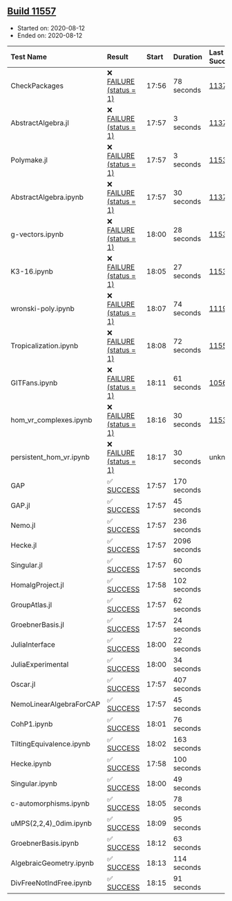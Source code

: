 ## [Build 11557](https://oscarci.mathematik.uni-kl.de/job/oscar/11557/)

* Started on: 2020-08-12
* Ended on: 2020-08-12

| Test Name    | Result | Start | Duration | Last Success | First Failure |
|:-------------|:-------|:------|:---------|:-------------|:--------------|
| CheckPackages | ❌ [FAILURE (status = 1)](https://oscarci.mathematik.uni-kl.de/job/oscar/11557/artifact/logs/build-11557/CheckPackages.log) | 17:56 | 78 seconds | [11376](https://oscarci.mathematik.uni-kl.de/job/oscar/11376/) | [11377](https://oscarci.mathematik.uni-kl.de/job/oscar/11377/) |
| AbstractAlgebra.jl | ❌ [FAILURE (status = 1)](https://oscarci.mathematik.uni-kl.de/job/oscar/11557/artifact/logs/build-11557/AbstractAlgebra.jl.log) | 17:57 | 3 seconds | [11376](https://oscarci.mathematik.uni-kl.de/job/oscar/11376/) | [11377](https://oscarci.mathematik.uni-kl.de/job/oscar/11377/) |
| Polymake.jl | ❌ [FAILURE (status = 1)](https://oscarci.mathematik.uni-kl.de/job/oscar/11557/artifact/logs/build-11557/Polymake.jl.log) | 17:57 | 3 seconds | [11532](https://oscarci.mathematik.uni-kl.de/job/oscar/11532/) | [11533](https://oscarci.mathematik.uni-kl.de/job/oscar/11533/) |
| AbstractAlgebra.ipynb | ❌ [FAILURE (status = 1)](https://oscarci.mathematik.uni-kl.de/job/oscar/11557/artifact/logs/build-11557/AbstractAlgebra.ipynb.log) | 17:57 | 30 seconds | [11376](https://oscarci.mathematik.uni-kl.de/job/oscar/11376/) | [11377](https://oscarci.mathematik.uni-kl.de/job/oscar/11377/) |
| g-vectors.ipynb | ❌ [FAILURE (status = 1)](https://oscarci.mathematik.uni-kl.de/job/oscar/11557/artifact/logs/build-11557/g-vectors.ipynb.log) | 18:00 | 28 seconds | [11532](https://oscarci.mathematik.uni-kl.de/job/oscar/11532/) | [11533](https://oscarci.mathematik.uni-kl.de/job/oscar/11533/) |
| K3-16.ipynb | ❌ [FAILURE (status = 1)](https://oscarci.mathematik.uni-kl.de/job/oscar/11557/artifact/logs/build-11557/K3-16.ipynb.log) | 18:05 | 27 seconds | [11532](https://oscarci.mathematik.uni-kl.de/job/oscar/11532/) | [11533](https://oscarci.mathematik.uni-kl.de/job/oscar/11533/) |
| wronski-poly.ipynb | ❌ [FAILURE (status = 1)](https://oscarci.mathematik.uni-kl.de/job/oscar/11557/artifact/logs/build-11557/wronski-poly.ipynb.log) | 18:07 | 74 seconds | [11192](https://oscarci.mathematik.uni-kl.de/job/oscar/11192/) | [11193](https://oscarci.mathematik.uni-kl.de/job/oscar/11193/) |
| Tropicalization.ipynb | ❌ [FAILURE (status = 1)](https://oscarci.mathematik.uni-kl.de/job/oscar/11557/artifact/logs/build-11557/Tropicalization.ipynb.log) | 18:08 | 72 seconds | [11556](https://oscarci.mathematik.uni-kl.de/job/oscar/11556/) | [11557](https://oscarci.mathematik.uni-kl.de/job/oscar/11557/) |
| GITFans.ipynb | ❌ [FAILURE (status = 1)](https://oscarci.mathematik.uni-kl.de/job/oscar/11557/artifact/logs/build-11557/GITFans.ipynb.log) | 18:11 | 61 seconds | [10566](https://oscarci.mathematik.uni-kl.de/job/oscar/10566/) | [10567](https://oscarci.mathematik.uni-kl.de/job/oscar/10567/) |
| hom_vr_complexes.ipynb | ❌ [FAILURE (status = 1)](https://oscarci.mathematik.uni-kl.de/job/oscar/11557/artifact/logs/build-11557/hom_vr_complexes.ipynb.log) | 18:16 | 30 seconds | [11532](https://oscarci.mathematik.uni-kl.de/job/oscar/11532/) | [11533](https://oscarci.mathematik.uni-kl.de/job/oscar/11533/) |
| persistent_hom_vr.ipynb | ❌ [FAILURE (status = 1)](https://oscarci.mathematik.uni-kl.de/job/oscar/11557/artifact/logs/build-11557/persistent_hom_vr.ipynb.log) | 18:17 | 30 seconds | unknown | unknown |
| GAP | ✅ [SUCCESS](https://oscarci.mathematik.uni-kl.de/job/oscar/11557/artifact/logs/build-11557/GAP.log) | 17:57 | 170 seconds |  |  |
| GAP.jl | ✅ [SUCCESS](https://oscarci.mathematik.uni-kl.de/job/oscar/11557/artifact/logs/build-11557/GAP.jl.log) | 17:57 | 45 seconds |  |  |
| Nemo.jl | ✅ [SUCCESS](https://oscarci.mathematik.uni-kl.de/job/oscar/11557/artifact/logs/build-11557/Nemo.jl.log) | 17:57 | 236 seconds |  |  |
| Hecke.jl | ✅ [SUCCESS](https://oscarci.mathematik.uni-kl.de/job/oscar/11557/artifact/logs/build-11557/Hecke.jl.log) | 17:57 | 2096 seconds |  |  |
| Singular.jl | ✅ [SUCCESS](https://oscarci.mathematik.uni-kl.de/job/oscar/11557/artifact/logs/build-11557/Singular.jl.log) | 17:57 | 60 seconds |  |  |
| HomalgProject.jl | ✅ [SUCCESS](https://oscarci.mathematik.uni-kl.de/job/oscar/11557/artifact/logs/build-11557/HomalgProject.jl.log) | 17:58 | 102 seconds |  |  |
| GroupAtlas.jl | ✅ [SUCCESS](https://oscarci.mathematik.uni-kl.de/job/oscar/11557/artifact/logs/build-11557/GroupAtlas.jl.log) | 17:57 | 62 seconds |  |  |
| GroebnerBasis.jl | ✅ [SUCCESS](https://oscarci.mathematik.uni-kl.de/job/oscar/11557/artifact/logs/build-11557/GroebnerBasis.jl.log) | 17:57 | 24 seconds |  |  |
| JuliaInterface | ✅ [SUCCESS](https://oscarci.mathematik.uni-kl.de/job/oscar/11557/artifact/logs/build-11557/JuliaInterface.log) | 18:00 | 22 seconds |  |  |
| JuliaExperimental | ✅ [SUCCESS](https://oscarci.mathematik.uni-kl.de/job/oscar/11557/artifact/logs/build-11557/JuliaExperimental.log) | 18:00 | 34 seconds |  |  |
| Oscar.jl | ✅ [SUCCESS](https://oscarci.mathematik.uni-kl.de/job/oscar/11557/artifact/logs/build-11557/Oscar.jl.log) | 17:57 | 407 seconds |  |  |
| NemoLinearAlgebraForCAP | ✅ [SUCCESS](https://oscarci.mathematik.uni-kl.de/job/oscar/11557/artifact/logs/build-11557/NemoLinearAlgebraForCAP.log) | 17:57 | 45 seconds |  |  |
| CohP1.ipynb | ✅ [SUCCESS](https://oscarci.mathematik.uni-kl.de/job/oscar/11557/artifact/logs/build-11557/CohP1.ipynb.log) | 18:01 | 76 seconds |  |  |
| TiltingEquivalence.ipynb | ✅ [SUCCESS](https://oscarci.mathematik.uni-kl.de/job/oscar/11557/artifact/logs/build-11557/TiltingEquivalence.ipynb.log) | 18:02 | 163 seconds |  |  |
| Hecke.ipynb | ✅ [SUCCESS](https://oscarci.mathematik.uni-kl.de/job/oscar/11557/artifact/logs/build-11557/Hecke.ipynb.log) | 17:58 | 100 seconds |  |  |
| Singular.ipynb | ✅ [SUCCESS](https://oscarci.mathematik.uni-kl.de/job/oscar/11557/artifact/logs/build-11557/Singular.ipynb.log) | 18:00 | 49 seconds |  |  |
| c-automorphisms.ipynb | ✅ [SUCCESS](https://oscarci.mathematik.uni-kl.de/job/oscar/11557/artifact/logs/build-11557/c-automorphisms.ipynb.log) | 18:05 | 78 seconds |  |  |
| uMPS(2,2,4)_0dim.ipynb | ✅ [SUCCESS](https://oscarci.mathematik.uni-kl.de/job/oscar/11557/artifact/logs/build-11557/uMPS-2-2-4-_0dim.ipynb.log) | 18:09 | 95 seconds |  |  |
| GroebnerBasis.ipynb | ✅ [SUCCESS](https://oscarci.mathematik.uni-kl.de/job/oscar/11557/artifact/logs/build-11557/GroebnerBasis.ipynb.log) | 18:12 | 63 seconds |  |  |
| AlgebraicGeometry.ipynb | ✅ [SUCCESS](https://oscarci.mathematik.uni-kl.de/job/oscar/11557/artifact/logs/build-11557/AlgebraicGeometry.ipynb.log) | 18:13 | 114 seconds |  |  |
| DivFreeNotIndFree.ipynb | ✅ [SUCCESS](https://oscarci.mathematik.uni-kl.de/job/oscar/11557/artifact/logs/build-11557/DivFreeNotIndFree.ipynb.log) | 18:15 | 91 seconds |  |  |

